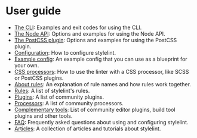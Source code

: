 # User guide

-   [The CLI](user-guide/cli.md): Examples and exit codes for using the CLI.
-   [The Node API](user-guide/node-api.md): Options and examples for using the Node API.
-   [The PostCSS plugin](user-guide/postcss-plugin.md): Options and examples for using the PostCSS plugin.
-   [Configuration](user-guide/configuration.md): How to configure stylelint.
-   [Example config](user-guide/example-config.md): An example config that you can use as a blueprint for your own.
-   [CSS processors](user-guide/css-processors.md): How to use the linter with a CSS processor, like SCSS or PostCSS plugins.
-   [About rules](user-guide/about-rules.md): An explanation of rule names and how rules work together.
-   [Rules](user-guide/rules.md): A list of stylelint's rules.
-   [Plugins](user-guide/plugins.md): A list of community plugins.
-   [Processors](user-guide/processors.md): A list of community processors.
-   [Complementary tools](user-guide/complementary-tools.md): List of community editor plugins, build tool plugins and other tools.
-   [FAQ](user-guide/faq.md): Frequently asked questions about using and configuring stylelint.
-   [Articles](user-guide/articles.md): A collection of articles and tutorials about stylelint.
